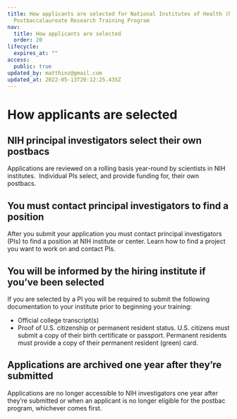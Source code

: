 ```yaml
---
title: How applicants are selected for National Institutes of Health (NIH)
  Postbaccalaureate Research Training Program
nav:
  title: How applicants are selected
  order: 20
lifecycle:
  expires_at: ""
access:
  public: true
updated_by: matthinz@gmail.com
updated_at: 2022-05-13T20:12:25.435Z
---
```

# How applicants are selected

## NIH principal investigators select their own postbacs

Applications are reviewed on a rolling basis year-round by scientists in NIH institutes.  Individual PIs select, and provide funding for, their own postbacs. 

## You must contact principal investigators to find a position

After you submit your application you must contact principal investigators (PIs) to find a position at NIH institute or center. Learn how to find a project you want to work on and contact PIs.

## You will be informed by the hiring institute if you’ve been selected 

If you are selected by a PI you will be required to submit the following documentation to your institute prior to beginning your training:

* Official college transcript(s)
* Proof of U.S. citizenship or permanent resident status. U.S. citizens must submit a copy of their birth certificate or passport. Permanent residents must provide a copy of their permanent resident (green) card.

## Applications are archived one year after they’re submitted

Applications are no longer accessible to NIH investigators one year after they’re submitted or when an applicant is no longer eligible for the postbac program, whichever comes first.